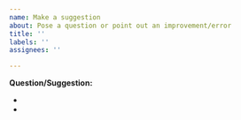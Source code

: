 ```yaml
---
name: Make a suggestion
about: Pose a question or point out an improvement/error
title: ''
labels: ''
assignees: ''

---
```


**Question/Suggestion:**
<!--A clear description of what you are asking/suggesting and why.-->
- 
- 
